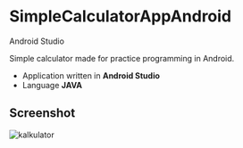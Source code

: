 # SimpleCalculatorAppAndroid
Android Studio

Simple calculator made for practice programming in Android. 
* Application written in **Android Studio**
* Language **JAVA**

## Screenshot

![kalkulator](https://user-images.githubusercontent.com/61236736/82928478-97d36580-9f82-11ea-9d46-e0420c684327.jpg)

